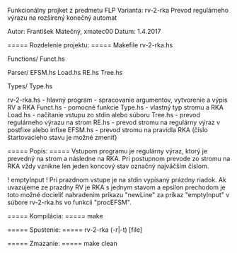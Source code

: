 Funkcionálny projket z predmetu FLP
Varianta: rv-2-rka
Prevod regulárneho výrazu na rozšírený konečný automat
 
Autor: František Matečný, xmatec00
Datum: 1.4.2017

===== Rozdelenie projektu: =====
Makefile
rv-2-rka.hs

Functions/
	Funct.hs
	
Parser/
	EFSM.hs
	Load.hs
	RE.hs
	Tree.hs
	
Types/
	Type.hs	

rv-2-rka.hs - hlavný program - spracovanie argumentov, vytvorenie a výpis RV a RKA
Funct.hs	- pomocné funkcie
Type.hs  	- vlastný typ stromu a RKA
Load.hs  	- načítanie vstupu zo stdin alebo súboru
Tree.hs		- prevod regulárneho výrazu na strom
RE.hs		- prevod stromu na regulárny výraz v postfixe alebo infixe
EFSM.hs  	- prevod stromu na pravidla RKA (číslo štartovacieho stavu je možné zmeniť)


===== Popis: =====
Vstupom programu je regulárny výraz, ktorý je prevedný na strom a následne na RKA.
Pri postupnom prevode zo stromu na RKA vždy vznikne len jeden koncový stav označný najväčším číslom.

! emptyInput !
Pri prazdnom vstupe je na stdin vypísaný prázdny riadok.
Ak uvazujeme ze prazdny RV je RKA s jednym stavom a epsilon prechodom je toto možné docieliť nahradením príkazu
"newLine" za príkaz "emptyInput" v súbore rv-2-rka.hs vo funkcii "procEFSM".


===== Kompilácia: =====
make

===== Spustenie: =====
rv-2-rka (-r|-t) [file]

===== Zmazanie: =====
make clean
